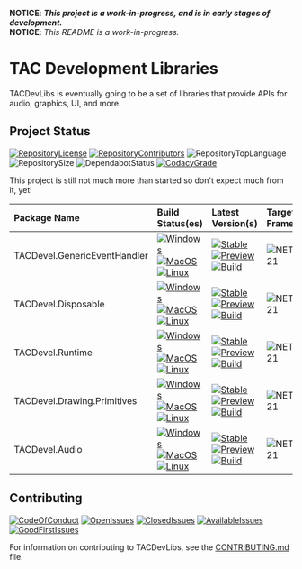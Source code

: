 **NOTICE**: ***This project is a work-in-progress, and is in early stages of development.***  
**NOTICE**: *This README is a work-in-progress.*

# TAC Development Libraries

TACDevLibs is eventually going to be a set of libraries that provide APIs for audio, graphics, UI, and more.

## Project Status

[![RepositoryLicense][Repository.License.Badge]][Repository.License.Link]
[![RepositoryContributors][Repository.Contributors.Badge]][Repository.Contributors.Link]
![RepositoryTopLanguage][Repository.TopLanguage.Badge]
![RepositorySize][Repository.Size.Badge]
![DependabotStatus][Dependabot.Badge]
[![CodacyGrade][Codacy.Badge]][Codacy.Link]

This project is still not much more than started so don't expect much from it, yet!

| Package Name                 | Build Status(es) | Latest Version(s) | Target Framework(s) |
| :--------------------------- | :--------------- | :---------------- | :------------------ |
| TACDevel.GenericEventHandler | [![Windows][Build.TACDevel.GenericEventHandler.Windows]][Build.Link]<br/>[![MacOS][Build.TACDevel.GenericEventHandler.MacOS]][Build.Link]<br/>[![Linux][Build.TACDevel.GenericEventHandler.Linux]][Build.Link] | [![Stable][Package.TACDevel.GenericEventHandler.Stable]][Package.TACDevel.GenericEventHandler.Stable.Link]<br/>[![Preview][Package.TACDevel.GenericEventHandler.Preview]][Package.TACDevel.GenericEventHandler.Preview.Link]<br/>[![Build][Package.TACDevel.GenericEventHandler.Build]][Package.TACDevel.GenericEventHandler.Build.Link] | ![NETStandard21][Framework.NETStandard21] |
| TACDevel.Disposable          | [![Windows][Build.TACDevel.Disposable.Windows]][Build.Link]<br/>[![MacOS][Build.TACDevel.Disposable.MacOS]][Build.Link]<br/>[![Linux][Build.TACDevel.Disposable.Linux]][Build.Link] | [![Stable][Package.TACDevel.Disposable.Stable]][Package.TACDevel.Disposable.Stable.Link]<br/>[![Preview][Package.TACDevel.Disposable.Preview]][Package.TACDevel.Disposable.Preview.Link]<br/>[![Build][Package.TACDevel.Disposable.Build]][Package.TACDevel.Disposable.Build.Link] | ![NETStandard21][Framework.NETStandard21] |
| TACDevel.Runtime             | [![Windows][Build.TACDevel.Runtime.Windows]][Build.Link]<br/>[![MacOS][Build.TACDevel.Runtime.MacOS]][Build.Link]<br/>[![Linux][Build.TACDevel.Runtime.Linux]][Build.Link] | [![Stable][Package.TACDevel.Runtime.Stable]][Package.TACDevel.Runtime.Stable.Link]<br/>[![Preview][Package.TACDevel.Runtime.Preview]][Package.TACDevel.Runtime.Preview.Link]<br/>[![Build][Package.TACDevel.Runtime.Build]][Package.TACDevel.Runtime.Build.Link] | ![NETStandard21][Framework.NETStandard21] |
| TACDevel.Drawing.Primitives  | [![Windows][Build.TACDevel.Drawing.Primitives.Windows]][Build.Link]<br/>[![MacOS][Build.TACDevel.Drawing.Primitives.MacOS]][Build.Link]<br/>[![Linux][Build.TACDevel.Drawing.Primitives.Linux]][Build.Link] | [![Stable][Package.TACDevel.Drawing.Primitives.Stable]][Package.TACDevel.Drawing.Primitives.Stable.Link]<br/>[![Preview][Package.TACDevel.Drawing.Primitives.Preview]][Package.TACDevel.Drawing.Primitives.Preview.Link]<br/>[![Build][Package.TACDevel.Drawing.Primitives.Build]][Package.TACDevel.Drawing.Primitives.Build.Link] | ![NETStandard21][Framework.NETStandard21] |
| TACDevel.Audio               | [![Windows][Build.TACDevel.Audio.Windows]][Build.Link]<br/>[![MacOS][Build.TACDevel.Audio.MacOS]][Build.Link]<br/>[![Linux][Build.TACDevel.Audio.Linux]][Build.Link] | [![Stable][Package.TACDevel.Audio.Stable]][Package.TACDevel.Audio.Stable.Link]<br/>[![Preview][Package.TACDevel.Audio.Preview]][Package.TACDevel.Audio.Preview.Link]<br/>[![Build][Package.TACDevel.Audio.Build]][Package.TACDevel.Audio.Build.Link] | ![NETStandard21][Framework.NETStandard21] |

## Contributing

[![CodeOfConduct][Repository.CodeOfConduct.Badge]][Repository.CodeOfConduct.Link]
[![OpenIssues][Repository.OpenIssues.Badge]][Repository.OpenIssues.Link]
[![ClosedIssues][Repository.ClosedIssues.Badge]][Repository.ClosedIssues.Link]
[![AvailableIssues][Repository.AvailableIssues.Badge]][Repository.AvailableIssues.Link]
[![GoodFirstIssues][Repository.GoodFirstIssues.Badge]][Repository.GoodFirstIssues.Link]

For information on contributing to TACDevLibs, see the [CONTRIBUTING.md][File.Contributing.Link] file.

[Repository.License.Badge]: https://img.shields.io/badge/License-MIT-gray?logo=open-source-initiative&logoColor=white
[Repository.License.Link]: https://github.com/tacdevel/tacdevlibs/blob/master/LICENSE.md
[Repository.Contributors.Badge]: https://img.shields.io/github/contributors-anon/tacdevel/tacdevlibs?color=gray&label=Contributors&logo=github
[Repository.Contributors.Link]: https://github.com/tacdevel/tacdevlibs/graphs/contributors
[Repository.TopLanguage.Badge]: https://img.shields.io/github/languages/top/tacdevel/tacdevlibs?color=%2305930C&label=C%23%20%288.0%29&logo=github
[Repository.Size.Badge]: https://img.shields.io/github/repo-size/tacdevel/tacdevlibs?color=gray&label=Size&logo=github
[Dependabot.Badge]: https://badgen.net/dependabot/tacdevel/tacdevlibs/?icon=dependabot&label=Dependabot
[Codacy.Badge]: https://img.shields.io/codacy/grade/ddc482a56b6349b0958d1eb65d0c047a?label=Code%20Quality&logo=codacy
[Codacy.Link]: https://app.codacy.com/manual/tacdevel/tacdevlibs/dashboard
[Build.Link]: https://dev.azure.com/tacdevlibs/tacdevlibs/_build/latest?definitionId=1&branchName=master
[Framework.NETStandard21]: https://img.shields.io/badge/TargetFramework-netstandard2.1-blue?logo=.net
[Framework.NETCoreApp31]: https://img.shields.io/badge/TargetFramework-netcoreapp3.1-blue?logo=.net
[Build.TACDevel.GenericEventHandler.Windows]: https://img.shields.io/azure-devops/build/tacdevlibs/16361502-19e3-44ec-b71b-2915cc6a7eee/1/master?job=Build_TACDevelGenericEventHandler_Windows_Release&label=Windows&logo=windows&logoColor=white&stage=Build%20%28TACDevel.GenericEventHandler%29
[Build.TACDevel.GenericEventHandler.MacOS]: https://img.shields.io/azure-devops/build/tacdevlibs/16361502-19e3-44ec-b71b-2915cc6a7eee/1/master?job=Build_TACDevelGenericEventHandler_MacOS_Release&label=macOS&logo=apple&logoColor=white&stage=Build%20%28TACDevel.GenericEventHandler%29
[Build.TACDevel.GenericEventHandler.Linux]: https://img.shields.io/azure-devops/build/tacdevlibs/16361502-19e3-44ec-b71b-2915cc6a7eee/1/master?job=Build_TACDevelGenericEventHandler_Linux_Release&label=Linux&logo=ubuntu&logoColor=white&stage=Build%20%28TACDevel.GenericEventHandler%29
[Package.TACDevel.GenericEventHandler.Stable]: https://img.shields.io/nuget/v/TACDevel.GenericEventHandler?color=blue&label=Stable&logo=nuget&logoColor=blue
[Package.TACDevel.GenericEventHandler.Preview]: https://img.shields.io/nuget/vpre/TACDevel.GenericEventHandler?color=blueviolet&label=Preview&logo=nuget&logoColor=blue
[Package.TACDevel.GenericEventHandler.Build]: https://img.shields.io/myget/tacdevlibs/vpre/TACDevel.GenericEventHandler?color=orange&label=Build&logo=nuget&logoColor=green
[Package.TACDevel.GenericEventHandler.Stable.Link]: http://localhost
[Package.TACDevel.GenericEventHandler.Preview.Link]: http://localhost
[Package.TACDevel.GenericEventHandler.Build.Link]: https://www.myget.org/feed/tacdevlibs/package/nuget/TACDevel.GenericEventHandler
[Build.TACDevel.Disposable.Windows]: https://img.shields.io/azure-devops/build/tacdevlibs/16361502-19e3-44ec-b71b-2915cc6a7eee/1/master?job=Build_TACDevelDisposable_Windows_Release&label=Windows&logo=windows&logoColor=white&stage=Build%20%28TACDevel.Disposable%29
[Build.TACDevel.Disposable.MacOS]: https://img.shields.io/azure-devops/build/tacdevlibs/16361502-19e3-44ec-b71b-2915cc6a7eee/1/master?job=Build_TACDevelDisposable_MacOS_Release&label=macOS&logo=apple&logoColor=white&stage=Build%20%28TACDevel.Disposable%29
[Build.TACDevel.Disposable.Linux]: https://img.shields.io/azure-devops/build/tacdevlibs/16361502-19e3-44ec-b71b-2915cc6a7eee/1/master?job=Build_TACDevelDisposable_Linux_Release&label=Linux&logo=linux&logoColor=white&stage=Build%20%28TACDevel.Disposable%29
[Package.TACDevel.Disposable.Stable]: https://img.shields.io/nuget/v/TACDevel.Disposable?color=blue&label=Stable&logo=nuget&logoColor=blue
[Package.TACDevel.Disposable.Preview]: https://img.shields.io/nuget/vpre/TACDevel.Disposable?color=blueviolet&label=Preview&logo=nuget&logoColor=blue
[Package.TACDevel.Disposable.Build]: https://img.shields.io/myget/tacdevlibs/vpre/TACDevel.Disposable?color=orange&label=Build&logo=nuget&logoColor=green
[Package.TACDevel.Disposable.Stable.Link]: http://localhost
[Package.TACDevel.Disposable.Preview.Link]: http://localhost
[Package.TACDevel.Disposable.Build.Link]: https://www.myget.org/feed/tacdevlibs/package/nuget/TACDevel.Disposable
[Build.TACDevel.Runtime.Windows]: https://img.shields.io/azure-devops/build/tacdevlibs/16361502-19e3-44ec-b71b-2915cc6a7eee/1/master?job=Build_TACDevelRuntime_Windows_Release&label=Windows&logo=windows&logoColor=white&stage=Build%20%28TACDevel.Runtime%29
[Build.TACDevel.Runtime.MacOS]: https://img.shields.io/azure-devops/build/tacdevlibs/16361502-19e3-44ec-b71b-2915cc6a7eee/1/master?job=Build_TACDevelRuntime_MacOS_Release&label=macOS&logo=apple&logoColor=white&stage=Build%20%28TACDevel.Runtime%29
[Build.TACDevel.Runtime.Linux]: https://img.shields.io/azure-devops/build/tacdevlibs/16361502-19e3-44ec-b71b-2915cc6a7eee/1/master?job=Build_TACDevelRuntime_Linux_Release&label=Linux&logo=linux&logoColor=white&stage=Build%20%28TACDevel.Runtime%29
[Package.TACDevel.Runtime.Stable]: https://img.shields.io/nuget/v/TACDevel.Runtime?color=blue&label=Stable&logo=nuget&logoColor=blue
[Package.TACDevel.Runtime.Preview]: https://img.shields.io/nuget/vpre/TACDevel.Runtime?color=blueviolet&label=Preview&logo=nuget&logoColor=blue
[Package.TACDevel.Runtime.Build]: https://img.shields.io/myget/tacdevlibs/vpre/TACDevel.Runtime?color=orange&label=Build&logo=nuget&logoColor=green
[Package.TACDevel.Runtime.Stable.Link]: http://localhost
[Package.TACDevel.Runtime.Preview.Link]: http://localhost
[Package.TACDevel.Runtime.Build.Link]: https://www.myget.org/feed/tacdevlibs/package/nuget/TACDevel.Runtime
[Build.TACDevel.Audio.Windows]: https://img.shields.io/azure-devops/build/tacdevlibs/16361502-19e3-44ec-b71b-2915cc6a7eee/1/master?job=Build_TACDevelRuntimeInteropServices_Windows_Release&label=Windows&logo=windows&logoColor=white&stage=Build%20%28TACDevel.Audio%29
[Build.TACDevel.Audio.MacOS]: https://img.shields.io/azure-devops/build/tacdevlibs/16361502-19e3-44ec-b71b-2915cc6a7eee/1/master?job=Build_TACDevelRuntimeInteropServices_MacOS_Release&label=macOS&logo=apple&logoColor=white&stage=Build%20%28TACDevel.Audio%29
[Build.TACDevel.Audio.Linux]: https://img.shields.io/azure-devops/build/tacdevlibs/16361502-19e3-44ec-b71b-2915cc6a7eee/1/master?job=Build_TACDevelRuntimeInteropServices_Linux_Release&label=Linux&logo=linux&logoColor=white&stage=Build%20%28TACDevel.Audio%29
[Package.TACDevel.Audio.Stable]: https://img.shields.io/nuget/v/TACDevel.Audio?color=blue&label=Stable&logo=nuget&logoColor=blue
[Package.TACDevel.Audio.Preview]: https://img.shields.io/nuget/vpre/TACDevel.Audio?color=blueviolet&label=Preview&logo=nuget&logoColor=blue
[Package.TACDevel.Audio.Build]: https://img.shields.io/myget/tacdevlibs/vpre/TACDevel.Audio?color=orange&label=Build&logo=nuget&logoColor=green
[Package.TACDevel.Audio.Stable.Link]: http://localhost
[Package.TACDevel.Audio.Preview.Link]: http://localhost
[Package.TACDevel.Audio.Build.Link]: https://www.myget.org/feed/tacdevlibs/package/nuget/TACDevel.Audio
[Build.TACDevel.Drawing.Primitives.Windows]: https://img.shields.io/azure-devops/build/tacdevlibs/16361502-19e3-44ec-b71b-2915cc6a7eee/1/master?job=Build_TACDevelDrawingPrimitives_Windows_Release&label=Windows&logo=windows&logoColor=white&stage=Build%20%28TACDevel.Drawing.Primitives%29
[Build.TACDevel.Drawing.Primitives.MacOS]: https://img.shields.io/azure-devops/build/tacdevlibs/16361502-19e3-44ec-b71b-2915cc6a7eee/1/master?job=Build_TACDevelDrawingPrimitives_MacOS_Release&label=macOS&logo=apple&logoColor=white&stage=Build%20%28TACDevel.Drawing.Primitives%29
[Build.TACDevel.Drawing.Primitives.Linux]: https://img.shields.io/azure-devops/build/tacdevlibs/16361502-19e3-44ec-b71b-2915cc6a7eee/1/master?job=Build_TACDevelDrawingPrimitives_Linux_Release&label=Linux&logo=linux&logoColor=white&stage=Build%20%28TACDevel.Drawing.Primitives%29
[Package.TACDevel.Drawing.Primitives.Stable]: https://img.shields.io/nuget/v/TACDevel.Drawing.Primitives?color=blue&label=Stable&logo=nuget&logoColor=blue
[Package.TACDevel.Drawing.Primitives.Preview]: https://img.shields.io/nuget/vpre/TACDevel.Drawing.Primitives?color=blueviolet&label=Preview&logo=nuget&logoColor=blue
[Package.TACDevel.Drawing.Primitives.Build]: https://img.shields.io/myget/tacdevlibs/vpre/TACDevel.Drawing.Primitives?color=orange&label=Build&logo=nuget&logoColor=green
[Package.TACDevel.Drawing.Primitives.Stable.Link]: http://localhost
[Package.TACDevel.Drawing.Primitives.Preview.Link]: http://localhost
[Package.TACDevel.Drawing.Primitives.Build.Link]: https://www.myget.org/feed/tacdevlibs/package/nuget/TACDevel.Drawing.Primitives
[Repository.CodeOfConduct.Badge]: https://img.shields.io/badge/Contributor%20Covenent-2.0-gray?logo=open-source-initiative&logoColor=white
[Repository.CodeOfConduct.Link]: https://github.com/tacdevel/tacdevlibs/blob/master/CODE_OF_CONDUCT.md
[Repository.OpenIssues.Badge]: https://img.shields.io/github/issues-raw/tacdevel/tacdevlibs?color=brightgreen&label=Issues%3AOpen&logo=github
[Repository.OpenIssues.Link]: https://github.com/tacdevel/tacdevlibs/issues?q=is%3Aissue+is%3Aopen
[Repository.ClosedIssues.Badge]: https://img.shields.io/github/issues-closed-raw/tacdevel/tacdevlibs?color=red&label=Issues%3AClosed&logo=github
[Repository.ClosedIssues.Link]: https://github.com/tacdevel/tacdevlibs/issues?q=is%3Aissue+is%3Aclosed
[Repository.AvailableIssues.Badge]: https://img.shields.io/github/issues-raw/tacdevel/tacdevlibs/Status:Available?color=green&label=Issue%3AStatus%3AAvailable&logo=github
[Repository.AvailableIssues.Link]: https://github.com/tacdevel/tacdevlibs/issues?q=is%3Aissue+is%3Aopen+label%3AStatus%3AAvailable
[Repository.GoodFirstIssues.Badge]: https://img.shields.io/github/issues-raw/tacdevel/tacdevlibs/Meta:GoodFirstIssue?color=green&label=Issue%3AMeta%3AGoodFirstIssue&logo=github
[Repository.GoodFirstIssues.Link]: https://github.com/tacdevel/tacdevlibs/issues?q=is%3Aissue+is%3Aopen+label%3AMeta%3AGoodFirstIssue
[File.Contributing.Link]: https://github.com/tacdevel/tacdevlibs/blob/master/CONTRIBUTING.md

<!--

## Using TCDFx Packages

For examples, see the `examples\` directory.

### Runtime Prerequisites

| Operating System | Prerequisites                                  |
| :--------------- | :----------------------------------------------|
| Windows 7/8.1/10 | Microsoft .NET Core 3.0 Runtime                |
| Linux            | Microsoft .NET Core 3.0 Runtime<br/>GTK+ 3.10+ |
| macOS            | Microsoft .NET Core 3.0 Runtime                |

### Utilizing Pre-Built Packages

While following these instructions:

  * Replace `{PackageName}` with the package you want to use.  
  * Replace `{PackageVersion}` with the version of the package.

#### Install using .NET CLI

Run the following command in a command-line interface and enter the following:

```
dotnet add package {PackageName} --version {PackageVersion}
```

#### Install using a PackageReference

Add the following to your `.csproj`:

```xml
<ItemGroup>
  <PackageReference Include="{PackageName}" Version="{PackageVersion}" />
</ItemGroup>
```

### Building From Source

You can build the packages just by installing the prerequisites and running a few commands. Use the steps below to get started!

#### Build Prerequisites

| Operating System | Prerequisites               |
| :--------------- | :---------------------------|
| Windows 7/8.1/10 | Microsoft .NET Core 3.0 SDK |
| Linux            | Microsoft .NET Core 3.0 SDK |
| macOS            | Microsoft .NET Core 3.0 SDK |

#### Build Using a CLI

Run the following command in a command-line interface in the root directory of this repository (with respect to OS):

```
dotnet build dirs.proj
```
-->